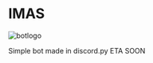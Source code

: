 # IMAS
![botlogo](https://user-images.githubusercontent.com/65340912/82131050-07c53d00-9786-11ea-9175-fa97fd308cb3.jpg)


Simple bot made in discord.py
ETA SOON

